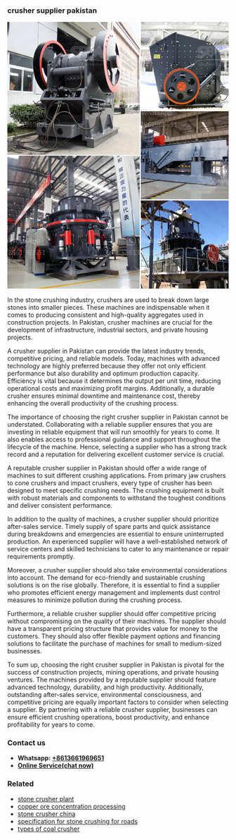 <h3>crusher supplier pakistan</h3><img src='1708332746.jpg' alt=''><p>In the stone crushing industry, crushers are used to break down large stones into smaller pieces. These machines are indispensable when it comes to producing consistent and high-quality aggregates used in construction projects. In Pakistan, crusher machines are crucial for the development of infrastructure, industrial sectors, and private housing projects.</p><p>A crusher supplier in Pakistan can provide the latest industry trends, competitive pricing, and reliable models. Today, machines with advanced technology are highly preferred because they offer not only efficient performance but also durability and optimum production capacity. Efficiency is vital because it determines the output per unit time, reducing operational costs and maximizing profit margins. Additionally, a durable crusher ensures minimal downtime and maintenance cost, thereby enhancing the overall productivity of the crushing process.</p><p>The importance of choosing the right crusher supplier in Pakistan cannot be understated. Collaborating with a reliable supplier ensures that you are investing in reliable equipment that will run smoothly for years to come. It also enables access to professional guidance and support throughout the lifecycle of the machine. Hence, selecting a supplier who has a strong track record and a reputation for delivering excellent customer service is crucial.</p><p>A reputable crusher supplier in Pakistan should offer a wide range of machines to suit different crushing applications. From primary jaw crushers to cone crushers and impact crushers, every type of crusher has been designed to meet specific crushing needs. The crushing equipment is built with robust materials and components to withstand the toughest conditions and deliver consistent performance.</p><p>In addition to the quality of machines, a crusher supplier should prioritize after-sales service. Timely supply of spare parts and quick assistance during breakdowns and emergencies are essential to ensure uninterrupted production. An experienced supplier will have a well-established network of service centers and skilled technicians to cater to any maintenance or repair requirements promptly.</p><p>Moreover, a crusher supplier should also take environmental considerations into account. The demand for eco-friendly and sustainable crushing solutions is on the rise globally. Therefore, it is essential to find a supplier who promotes efficient energy management and implements dust control measures to minimize pollution during the crushing process.</p><p>Furthermore, a reliable crusher supplier should offer competitive pricing without compromising on the quality of their machines. The supplier should have a transparent pricing structure that provides value for money to the customers. They should also offer flexible payment options and financing solutions to facilitate the purchase of machines for small to medium-sized businesses.</p><p>To sum up, choosing the right crusher supplier in Pakistan is pivotal for the success of construction projects, mining operations, and private housing ventures. The machines provided by a reputable supplier should feature advanced technology, durability, and high productivity. Additionally, outstanding after-sales service, environmental consciousness, and competitive pricing are equally important factors to consider when selecting a supplier. By partnering with a reliable crusher supplier, businesses can ensure efficient crushing operations, boost productivity, and enhance profitability for years to come.</p><h3>Contact us</h3><ul><li><strong>Whatsapp:&nbsp;<a href="https://wa.me/8613661969651">+8613661969651</a></strong></li><li><a href="https://swt.shibang-china.com/?git&amp;zhl&amp;crusher supplier pakistan"><strong>Online Service(chat now)</strong></a></li></ul><h3>Related</h3><ul><li><a href='stone crusher plant.md'>stone crusher plant</a></li><li><a href='copper ore concentration processing.md'>copper ore concentration processing</a></li><li><a href='stone crusher china.md'>stone crusher china</a></li><li><a href='specification for stone crushing for roads.md'>specification for stone crushing for roads</a></li><li><a href='types of coal crusher.md'>types of coal crusher</a></li></ul>